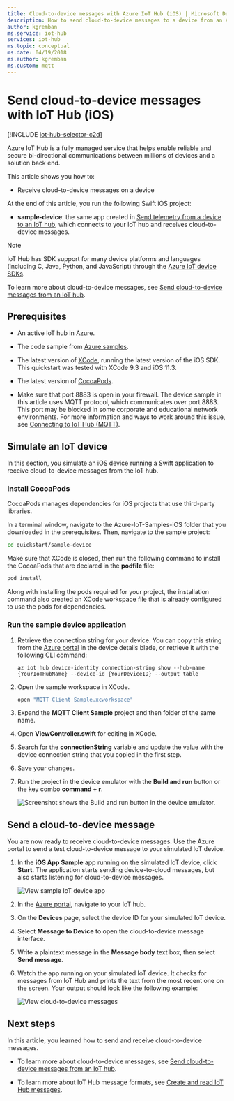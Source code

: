 ```yaml
---
title: Cloud-to-device messages with Azure IoT Hub (iOS) | Microsoft Docs
description: How to send cloud-to-device messages to a device from an Azure IoT hub using the Azure IoT SDKs for iOS. 
author: kgremban
ms.service: iot-hub
services: iot-hub
ms.topic: conceptual
ms.date: 04/19/2018
ms.author: kgremban
ms.custom: mqtt
---
```


# Send cloud-to-device messages with IoT Hub (iOS)

[!INCLUDE [iot-hub-selector-c2d](../../includes/iot-hub-selector-c2d.md)]

Azure IoT Hub is a fully managed service that helps enable reliable and secure bi-directional communications between millions of devices and a solution back end. 

This article shows you how to:

* Receive cloud-to-device messages on a device

At the end of this article, you run the following Swift iOS project:

* **sample-device**: the same app created in [Send telemetry from a device to an IoT hub](../iot-develop/quickstart-send-telemetry-iot-hub.md), which connects to your IoT hub and receives cloud-to-device messages.

> [!NOTE]
> IoT Hub has SDK support for many device platforms and languages (including C, Java, Python, and JavaScript) through the [Azure IoT device SDKs](iot-hub-devguide-sdks.md).

To learn more about cloud-to-device messages, see [Send cloud-to-device messages from an IoT hub](iot-hub-devguide-messages-c2d.md).

## Prerequisites

* An active IoT hub in Azure.

* The code sample from [Azure samples](https://github.com/Azure-Samples/azure-iot-samples-ios/archive/master.zip).

* The latest version of [XCode](https://developer.apple.com/xcode/), running the latest version of the iOS SDK. This quickstart was tested with XCode 9.3 and iOS 11.3.

* The latest version of [CocoaPods](https://guides.cocoapods.org/using/getting-started.html).

* Make sure that port 8883 is open in your firewall. The device sample in this article uses MQTT protocol, which communicates over port 8883. This port may be blocked in some corporate and educational network environments. For more information and ways to work around this issue, see [Connecting to IoT Hub (MQTT)](iot-hub-mqtt-support.md#connecting-to-iot-hub).

## Simulate an IoT device

In this section, you simulate an iOS device running a Swift application to receive cloud-to-device messages from the IoT hub. 

### Install CocoaPods

CocoaPods manages dependencies for iOS projects that use third-party libraries.

In a terminal window, navigate to the Azure-IoT-Samples-iOS folder that you downloaded in the prerequisites. Then, navigate to the sample project:

```sh
cd quickstart/sample-device
```

Make sure that XCode is closed, then run the following command to install the CocoaPods that are declared in the **podfile** file:

```sh
pod install
```

Along with installing the pods required for your project, the installation command also created an XCode workspace file that is already configured to use the pods for dependencies.

### Run the sample device application

1. Retrieve the connection string for your device. You can copy this string from the [Azure portal](https://portal.azure.com) in the device details blade, or retrieve it with the following CLI command:

    ```azurecli-interactive
    az iot hub device-identity connection-string show --hub-name {YourIoTHubName} --device-id {YourDeviceID} --output table
    ```

2. Open the sample workspace in XCode.

   ```sh
   open "MQTT Client Sample.xcworkspace"
   ```

3. Expand the **MQTT Client Sample** project and then folder of the same name.  

4. Open **ViewController.swift** for editing in XCode.

5. Search for the **connectionString** variable and update the value with the device connection string that you copied in the first step.

6. Save your changes.

7. Run the project in the device emulator with the **Build and run** button or the key combo **command + r**.

   ![Screenshot shows the Build and run button in the device emulator.](media/iot-hub-ios-swift-c2d/run-sample.png)

## Send a cloud-to-device message

You are now ready to receive cloud-to-device messages. Use the Azure portal to send a test cloud-to-device message to your simulated IoT device.

1. In the **iOS App Sample** app running on the simulated IoT device, click **Start**. The application starts sending device-to-cloud messages, but also starts listening for cloud-to-device messages.

   ![View sample IoT device app](media/iot-hub-ios-swift-c2d/view-d2c.png)

2. In the [Azure portal](https://portal.azure.com), navigate to your IoT hub.

3. On the **Devices** page, select the device ID for your simulated IoT device.

4. Select **Message to Device** to open the cloud-to-device message interface.

5. Write a plaintext message in the **Message body** text box, then select **Send message**.

6. Watch the app running on your simulated IoT device. It checks for messages from IoT Hub and prints the text from the most recent one on the screen. Your output should look like the following example:

   ![View cloud-to-device messages](media/iot-hub-ios-swift-c2d/view-c2d.png)

## Next steps

In this article, you learned how to send and receive cloud-to-device messages.

* To learn more about cloud-to-device messages, see [Send cloud-to-device messages from an IoT hub](iot-hub-devguide-messages-c2d.md).

* To learn more about IoT Hub message formats, see [Create and read IoT Hub messages](iot-hub-devguide-messages-construct.md).
